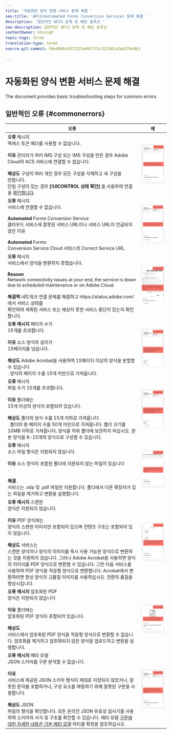 ```yaml
---
title: '자동화된 양식 변환 서비스 문제 해결 '
seo-title: 'AFCS(Automated Forms Conversion Service) 문제 해결 '
description: '일반적인 AFCS 문제 및 해당 솔루션 '
seo-description: 일반적인 AFCS 문제 및 해당 솔루션
contentOwner: khsingh
topic-tags: forms
translation-type: tm+mt
source-git-commit: 56e4696c0372223e0b27f1c313382a2a637b6db1

---
```



# 자동화된 양식 변환 서비스 문제 해결


<!--The article provides information on installation, configuration and administration issues that may arise in an Automated Forms Conversion Service production environment. --> The document  provides basic troubleshooting steps for common errors.

## 일반적인 오류 {#commonerrors}
<!--
|Error|Example|
|--- |--- |
|**Error Message** <br> The access token header is not available. <br><br>**Reason** <br> An administrator has created multiple IMS configurations or IMS configuration is not able to reach AFCS service on Adobe Cloud. <br><br>**Resolution** <br> If there are multiple configurations, delete all the configurations and [create a new configuration](configure-service.md#obtainpubliccertificates). <br> If there is a single configuration, use **[!UICONTROL Health Check]** to [check connectivity](configure-service.md#createintegrationoption).|![The access token header is not available](assets/invalid-ims-configuration.png)|
|**Error Message** <br> Unable to connect to the service.  <br><br>**Reason** <br> Incorrect service URL or no service URL is mentioned in Automated Forms Conversion Service cloud services. <br><br>**Resolution** <br> Correct [Service URL](configure-service.md#configure-the-cloud-service) in Automated Forms Conversion Service Cloud services.|![Unable to connect to the service.](assets/wrong-endpoint-configured.png)|
|**Error Message** <br> The service failed to convert the form.  <br><br>**Reason** <br> Network connectivity issues at your end, the service is down due to scheduled maintenance, or outage on Adobe Cloud. <br><br>**Resolution** <br> Resolve network connectivity issues at your end and check the status of the service on https://status.adobe.com/ for a planned or unplanned outage.|![Unable to connect to the service.](assets/service-failure.png)|
|**Error Message** <br> The number of pages is more than 15.  <br><br>**Reason** <br> The source form is more than 15 pages long.  <br><br>**Resolution** <br> Use Adobe Acrobat to split forms with more than 15 pages. Bring the number of pages in a form to less than 15. |![Unable to connect to the service.](assets/number-of-pages.png)|
|**Error Message** <br> The number of files is more than 15.  <br><br>**Reason** <br>  The folder contains more than 15 forms. <br><br>**Resolution** <br> Bring the number of forms in a folder to less than or equal to 15. Bring the total number of pages in a folder less than 50. Bring the size of the folder to less than 10 MB. Do not keep forms in a sub-folder. Organize source forms into a batch of 8-15 forms. |![Unable to connect to the service.](assets/number-of-pages.png)|
|**Error Message** <br> The source file format is not supported.  <br><br>**Reason** <br> The folder containing source forms have some unsupported files. <br><br>**Resolution** <br> The service supports only .xdp and .pdf files. Remove files with any other extension from the folder and run the conversion. |![Unable to connect to the service.](assets/unsupported-file-formats.png)|
|**Error Message** <br> Scanned forms are not supported.  <br><br>**Reason** <br> The PDF form contains only scanned images of the form and contains no content structure. <br><br>**Resolution** <br> The service does not support converting scanned forms or an image of a form to an adaptive out-of-the-box. However, you use Adobe Acrobat to convert the image of a form to a PDF Form. Then, use the service to convert the PDF Form to an adaptive form. Always use a high-quality image of the form for conversion in Acrobat. It improves the quality of the conversion. |![Unable to connect to the service.](assets/scanned-forms-error.png)|
|**Error Message** <br> Encrypted PDF form is not supported.  <br><br>**Reason** <br> The folder contains encrypted PDF forms. <br><br>**Resolution** <br> The service does not support converting an encrypted PDF form to an adaptive form. Remove the encryption, upload the non-encrypted form, and run the conversion. |![Unable to connect to the service.](assets/secured-pdf-form.png)|
|**Error Message** <br> Unable to parse meta-model JSON schema.  <br><br>**Reason** <br> The JSON schema supplied to the service is not properly formatted, contains invalid characters, or uses invalid syntax to map components.  <br><br>**Resolution** <br> Check the formatting of the JSON file. You can use any online JSON validator to check the formatting and structure of the schema. See, [Extend the default meta-model](extending-the-default-meta-model.md) article for information on meta-model syntax. |![Unable to connect to the service.](assets/invalid-meta-model-schema.png)| -->

<table>
<thead>
<tr>
<th>오류</th>
<th>예</th>
</tr>
</thead>
<tbody>
<tr>
<td><strong>오류</strong> 메시지 <br> 액세스 토큰 헤더를 사용할 수 없습니다. <br><br><strong>이유</strong> 관리자가 여러 IMS 구성 또는 IMS 구성을 만든 경우 Adobe <br> Cloud의 ACS 서비스에 연결할 수 없습니다. <br><br><strong>해상도</strong> 구성이 여러 개인 경우 모든 구성을 삭제하고 새 구성을 <br> <a href="configure-service.md#obtainpubliccertificates"></a>만듭니다. <br> 단일 구성이 있는 경우 <strong>[!UICONTROL 상태 확인]</strong> 을 사용하여 연결을 <a href="configure-service.md#createintegrationoption">확인합니다</a>.</td>
<td><img alt="액세스 토큰 헤더를 사용할 수 없습니다." src="assets/invalid-ims-configuration.png" /></td>
</tr>
<tr>
<td><strong>오류</strong> 메시지 <br> 서비스에 연결할 수 없습니다.  <br><br><strong>Automated</strong> Forms Conversion Service <br> 클라우드 서비스에 잘못된 서비스 URL이나 서비스 URL이 언급되지 않은 이유 <br><br><strong>Automated</strong> Forms <br> Conversion Service Cloud <a href="configure-service.md#configure-the-cloud-service"></a> 서비스의 Correct Service URL.</td>
<td><img alt="서비스에 연결할 수 없습니다." src="assets/wrong-endpoint-configured.png" /></td>
</tr>
<tr>
<td><strong>오류</strong> 메시지 <br> 서비스에서 양식을 변환하지 못했습니다.  <br><br><strong>Reason</strong> <br> Network connectivity issues at your end, the service is down due to scheduled maintenance or on Adobe Cloud. <br><br><strong>해결책</strong> 네트워크 연결 문제를 해결하고 https://status.adobe.com/에서 서비스 상태를 <br> 확인하여 <a href="https://status.adobe.com/"></a> 계획된 서비스 또는 예상치 못한 서비스 중단이 있는지 확인합니다.</td>
<td><img alt="서비스에서 양식을 변환하지 못했습니다." src="assets/service-failure.png" /></td>
</tr>
<tr>
<td><strong>오류 메시지</strong> 페이지 수가 <br> 15개를 초과합니다.  <br><br><strong>이유</strong> 소스 양식의 길이가 <br> 15페이지를 넘습니다.  <br><br><strong>해상도</strong> Adobe Acrobat을 사용하여 15페이지 이상의 양식을 분할할 수 있습니다 <br> . 양식의 페이지 수를 15개 미만으로 가져옵니다.</td>
<td><img alt="페이지 수가 15개를 초과합니다." src="assets/number-of-pages.png" /></td>
</tr>
<tr>
<td><strong>오류</strong> 메시지 <br> 파일 수가 15개를 초과합니다.  <br><br><strong>이유</strong> 폴더에는 <br> 15개 이상의 양식이 포함되어 있습니다. <br><br><strong>해상도</strong> 폴더의 양식 수를 15개 이하로 가져옵니다 <br> . 폴더의 총 페이지 수를 50개 미만으로 가져옵니다. 폴더 크기를 10MB 이하로 가져옵니다. 양식을 하위 폴더에 보관하지 마십시오. 원본 양식을 8-15개의 양식으로 구성할 수 있습니다.</td>
<td><img alt="파일 수가 15개를 초과합니다." src="assets/number-of-pages.png" /></td>
</tr>
<tr>
<td><strong>오류</strong> 메시지 <br> 소스 파일 형식은 지원되지 않습니다.  <br><br><strong>이유</strong> 소스 양식이 포함된 폴더에 지원되지 않는 파일이 있습니다 <br> . <br><br><strong>해결</strong> . <br> 서비스는 .xdp 및 .pdf 파일만 지원합니다. 폴더에서 다른 확장자가 있는 파일을 제거하고 변환을 실행합니다.</td>
<td><img alt="소스 파일 형식은 지원되지 않습니다." src="assets/unsupported-file-formats.png" /></td>
</tr>
<tr>
<td><strong>오류 메시지</strong> 스캔한 <br> 양식은 지원되지 않습니다.  <br><br><strong>이유</strong> PDF 양식에는 <br> 양식의 스캔한 이미지만 포함되어 있으며 컨텐츠 구조는 포함되어 있지 않습니다. <br><br><strong>해상도</strong> 서비스는 <br> 스캔한 양식이나 양식의 이미지를 즉시 사용 가능한 양식으로 변환하는 것을 지원하지 않습니다. 그러나 Adobe Acrobat을 사용하면 양식의 이미지를 PDF 양식으로 변환할 수 있습니다. 그런 다음 서비스를 사용하여 PDF 양식을 적응형 양식으로 변환합니다. Acrobat에서 변환하려면 항상 양식의 고품질 이미지를 사용하십시오. 전환의 품질을 향상시킵니다.</td>
<td><img alt="스캔한 양식은 지원되지 않습니다." src="assets/scanned-forms-error.png" /></td>
</tr>
<tr>
<td><strong>오류 메시지</strong> 암호화된 PDF <br> 양식은 지원되지 않습니다.  <br><br><strong>이유</strong> 폴더에는 <br> 암호화된 PDF 양식이 포함되어 있습니다. <br><br><strong>해상도</strong> <br> 서비스에서 암호화된 PDF 양식을 적응형 양식으로 변환할 수 없습니다. 암호화를 제거하고 암호화되지 않은 양식을 업로드하고 변환을 실행합니다.</td>
<td><img alt="암호화된 PDF 양식은 지원되지 않습니다." src="assets/secured-pdf-form.png" /></td>
</tr>
<tr>
<td><strong>오류 메시지</strong> 메타 모델 <br> JSON 스키마를 구문 분석할 수 없습니다.  <br><br><strong>이유</strong> <br> 서비스에 제공된 JSON 스키마 형식이 제대로 지정되지 않았거나, 잘못된 문자를 포함하거나, 구성 요소를 매핑하기 위해 잘못된 구문을 사용합니다.  <br><br><strong>해상도</strong> JSON <br> 파일의 형식을 확인합니다. 모든 온라인 JSON 유효성 검사기를 사용하여 스키마의 서식 및 구조를 확인할 수 있습니다. 메타 모델 <a href="extending-the-default-meta-model.md">구문에 대한 자세한 내용은 기본 메타 모델</a> 아티클 확장을 참조하십시오.</td>
<td><img alt="메타 모델 JSON 스키마를 구문 분석할 수 없습니다." src="assets/invalid-meta-model-schema.png" /></td>
</tr>
</tbody>
</table>
